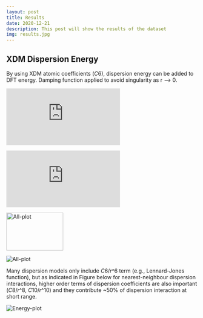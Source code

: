 ```yaml
---
layout: post
title: Results
date: 2020-12-21
description: This post will show the results of the dataset 
img: results.jpg 
---
```




## XDM Dispersion Energy

By using XDM atomic coefficients (*C*6), dispersion energy can be added to DFT energy. Damping function applied to avoid singularity as r --> 0. 

![total_energy](http://www.sciweavers.org/tex2img.php?eq=%5Cmathcal%7BV%7D_%7Btotal%7D%28r%29%20%3D%20%5Cmathcal%7BV%7D_%7BDFT%7D%28r%29%20%2B%20%5Cmathcal%7BV%7D_%7Bdisp%7D%28r%29%0A&bc=White&fc=Black&im=jpg&fs=12&ff=arev&edit=)

![disp energy](http://www.sciweavers.org/tex2img.php?eq=%5Cmathcal%7BV%7D_%7Bdisp%2C6%7D%28r%29%20%3D%20-f_%7Bdamp%7D%28r%29%20%5Cfrac%20%7BC_6%7D%7Br%5E6%7D%0A&bc=White&fc=Black&im=jpg&fs=12&ff=arev&edit=)

<img src="{{site.baseurl}}/assets/img/All-plot.jpeg" alt="All-plot"
	title="dispersion, damping function, and damping energy" width="150" height="100" />
  
![All-plot]({{site.baseurl}}/assets/img/All-plot.png)

Many dispersion models only include *C*6/*r*^6 term (e.g., Lennard-Jones function), but as indicated in Figure below for nearest-neighbour dispersion interactions, higher order terms of dispersion coefficients are also important (*C*8/*r*^8, *C*10/*r*^10) and they contribute ~50% of dispersion interaction at short range.

![Energy-plot]({{site.baseurl}}/assets/img/Energy-plot.jpeg)
